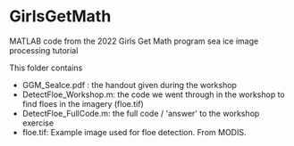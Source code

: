# GirlsGetMath
MATLAB code from the 2022 Girls Get Math program sea ice image processing tutorial

This folder contains
- GGM_SeaIce.pdf : the handout given during the workshop
- DetectFloe_Workshop.m: the code we went through in the workshop to find floes in the imagery (floe.tif)
- DetectFloe_FullCode.m: the full code / 'answer' to the workshop exercise
- floe.tif: Example image used for floe detection. From MODIS.
